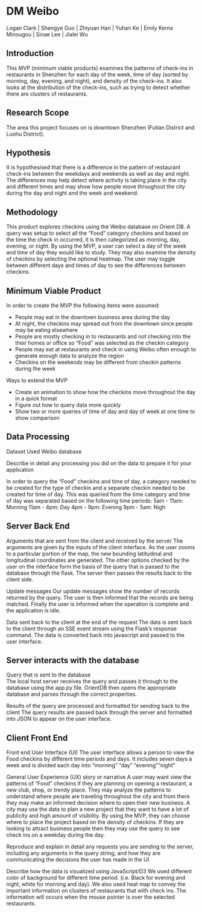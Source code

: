 # DM Weibo

Logan Clark | Shengye Guo | Zhiyuan Han | Yuhan Ke | Emily Kerns Minougou | Sinae Lee | Jialei Wu

## Introduction

This MVP (minimum viable products) examines the patterns of check-ins in restaurants in Shenzhen for each day of the week, time of day (sorted by morning, day, evening, and night), and density of the check-ins. It also looks at the distribution of the check-ins, such as trying to detect whether there are clusters of restaurants. 

## Research Scope 

The area this project focuses on is downtown Shenzhen (Futian District and Luohu District).

## Hypothesis

It is hypothesised that there is a difference in the pattern of restaurant check-ins between the weekdays and weekends as well as day and night. The differences may help detect where activity is taking place in the city and different times and may show how people move throughout the city during the day and night and the week and weekend. 

## Methodology 

This product explores checkins using the Weibo database on Orient DB. A query was setup to select all the “Food” category checkins and based on the time the check in occurred, it is then categorized as morning, day, evening, or night. By using the MVP, a user can select a day of the week and time of day they would like to study. They may also examine the density of checkins by selecting the optional heatmap. The user may toggle between different days and times of day to see the differences between checkins.

## Minimum Viable Product 

In order to create the MVP the following items were assumed:
-	People may eat in the downtown business area during the day
-	At night, the checkins may spread out from the downtown since people may be eating elsewhere
-	People are mostly checking in to restaurants and not checking into the their homes or office so “Food” was selected as the checkin category
-	People may eat at restaurants and check in using Weibo often enough to generate enough data to analyze the region
-	Checkins on the weekends may be different from checkin patterns during the week

Ways to extend the MVP
-	Create an animation to show how the checkins move throughout the day in a quick format
-	Figure out how to query data more quickly
-	Show two or more queries of time of day and day of week at one time to show comparison

## Data Processing 

Dataset Used
Weibo database 

Describe in detail any processing you did on the data to prepare it for your application

In order to query the “Food” checkins and time of day, a category needed to be created for the type of checkin and a separate checkin needed to be created for time of day. This was queried from the time category and time of day was separated based on the following time periods:
5am - 11am: Morning
11am - 4pm: Day
4pm - 9pm: Evening
9pm - 5am: Nigh

## Server Back End

Arguments that are sent from the client and received by the server
The arguments are given by the inputs of the client interface. As the user zooms to a particular portion of the map, the new bounding latitudinal and longitudinal coordinates are generated. The other options checked by the user on the interface form the basis of the query that is passed to the database through the flask. The server then passes the results back to the client side.

Update messages
Our update messages show the number of records returned by the query. The user is then informed that the records are being matched. Finally the user is informed when the operation is complete and the application is idle.

Data sent back to the client at the end of the request
The data is sent back to the client through an SSE event stream using the Flask’s response command. The data is converted back into javascript and passed to the user interface.

## Server interacts with the database

Query that is sent to the database	
The local host server receives the query and passes it through to the database using the app.py file. OrientDB then opens the appropriate database and parses through the correct properties.
	
Results of the query are processed and formatted for sending back to the client	
The query results are passed back through the server and formatted into JSON to appear on the user interface.

## Client Front End
	
Front end User Interface (UI)
The user interface allows a person to view the Food checkins by different time periods and days. It includes seven days  a week and is divided each day into “morning” “day” “evening”“night”

General User Experience (UX) story or narrative 
A user may want view the patterns of “Food” checkins if they are planning on opening a restaurant, a new club, shop, or trendy place. They may analyze the patterns to understand where people are traveling throughout the city and from there they may make an informed decision where to open their new business. A city may use the data to plan a new project that they want to have a lot of publicity and high amount of visibility. By using the MVP, they can choose where to place the project based on the density of checkins. If they are looking to attract business people then they may use the query to see check ins on a weekday during the day.


Reproduce and explain in detail any requests you are sending to the server, including any arguments in the query string, and how they are communicating the decisions the user has made in the UI

Describe how the data is visualized using JavaScript/D3
We used different color of background for different time period. (i.e. Black for evening and night, white for morning and day). We also used heat map to convey the important information on clusters of restaurants that with check ins. The information will occurs when the mouse pointer is over the selected restaurants.
